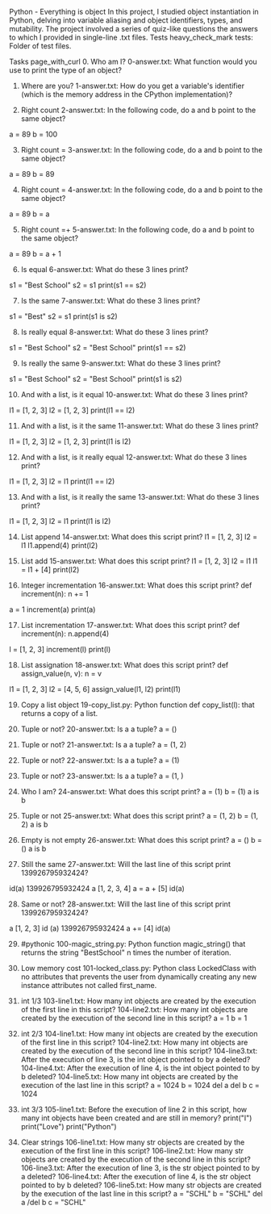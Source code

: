 
Python - Everything is object
In this project, I studied object instantiation in Python, delving into variable aliasing and object identifiers, types, and mutability. The project involved a series of quiz-like questions the answers to which I provided in single-line .txt files.
Tests heavy_check_mark
tests: Folder of test files.

Tasks page_with_curl
0. Who am I?
0-answer.txt: What function would you use to print the type of an object?

1. Where are you?
1-answer.txt: How do you get a variable's identifier (which is the memory address in the CPython implementation)?

2. Right count
2-answer.txt: In the following code, do a and b point to the same object?

a = 89 b = 100

3. Right count =
3-answer.txt: In the following code, do a and b point to the same object?

a = 89 b = 89

4. Right count =
4-answer.txt: In the following code, do a and b point to the same object?

a = 89 b = a

5. Right count =+
5-answer.txt: In the following code, do a and b point to the same object?

a = 89 b = a + 1

6. Is equal
6-answer.txt: What do these 3 lines print?

s1 = "Best School" s2 = s1 print(s1 == s2)

7. Is the same
7-answer.txt: What do these 3 lines print?

s1 = "Best" s2 = s1 print(s1 is s2)

8. Is really equal
8-answer.txt: What do these 3 lines print?

s1 = "Best School" s2 = "Best School" print(s1 == s2)

9. Is really the same
9-answer.txt: What do these 3 lines print?

s1 = "Best School" s2 = "Best School" print(s1 is s2)

10. And with a list, is it equal
10-answer.txt: What do these 3 lines print?

l1 = [1, 2, 3] l2 = [1, 2, 3] print(l1 == l2)

11. And with a list, is it the same
11-answer.txt: What do these 3 lines print?

l1 = [1, 2, 3] l2 = [1, 2, 3] print(l1 is l2)

12. And with a list, is it really equal
12-answer.txt: What do these 3 lines print?

l1 = [1, 2, 3] l2 = l1 print(l1 == l2)

13. And with a list, is it really the same
13-answer.txt: What do these 3 lines print?

l1 = [1, 2, 3] l2 = l1 print(l1 is l2)

14. List append
14-answer.txt: What does this script print? l1 = [1, 2, 3] l2 = l1 l1.append(4) print(l2)

15. List add
15-answer.txt: What does this script print? l1 = [1, 2, 3] l2 = l1 l1 = l1 + [4] print(l2)

16. Integer incrementation
16-answer.txt: What does this script print? def increment(n): n += 1

a = 1 increment(a) print(a)

17. List incrementation
17-answer.txt: What does this script print? def increment(n): n.append(4)

l = [1, 2, 3] increment(l) print(l)

18. List assignation
18-answer.txt: What does this script print? def assign_value(n, v): n = v

l1 = [1, 2, 3] l2 = [4, 5, 6] assign_value(l1, l2) print(l1)

19. Copy a list object
19-copy_list.py: Python function def copy_list(l): that returns a copy of a list.

20. Tuple or not?
20-answer.txt: Is a a tuple? a = ()

21. Tuple or not?
21-answer.txt: Is a a tuple? a = (1, 2)

22. Tuple or not?
22-answer.txt: Is a a tuple? a = (1)

23. Tuple or not?
23-answer.txt: Is a a tuple? a = (1, )

24. Who I am?
24-answer.txt: What does this script print? a = (1) b = (1) a is b

25. Tuple or not
25-answer.txt: What does this script print? a = (1, 2) b = (1, 2) a is b

26. Empty is not empty
26-answer.txt: What does this script print? a = () b = () a is b

27. Still the same
27-answer.txt: Will the last line of this script print 139926795932424?

id(a) 139926795932424 a [1, 2, 3, 4] a = a + [5] id(a)

28. Same or not?
28-answer.txt: Will the last line of this script print 139926795932424?

a [1, 2, 3] id (a) 139926795932424 a += [4] id(a)

29. #pythonic
100-magic_string.py: Python function magic_string() that returns the string "BestSchool" n times the number of iteration.

30. Low memory cost
101-locked_class.py: Python class LockedClass with no attributes that prevents the user from dynamically creating any new instance attributes not called first_name.

31. int 1/3
103-line1.txt: How many int objects are created by the execution of the first line in this script? 104-line2.txt: How many int objects are created by the execution of the second line in this script? a = 1 b = 1

32. int 2/3
104-line1.txt: How many int objects are created by the execution of the first line in this script? 104-line2.txt: How many int objects are created by the execution of the second line in this script? 104-line3.txt: After the execution of line 3, is the int object pointed to by a deleted? 104-line4.txt: After the execution of line 4, is the int object pointed to by b deleted? 104-line5.txt: How many int objects are created by the execution of the last line in this script? a = 1024 b = 1024 del a del b c = 1024

33. int 3/3
105-line1.txt: Before the execution of line 2 in this script, how many int objects have been created and are still in memory? print("I") print("Love") print("Python")

34. Clear strings
106-line1.txt: How many str objects are created by the execution of the first line in this script? 106-line2.txt: How many str objects are created by the execution of the second line in this script? 106-line3.txt: After the execution of line 3, is the str object pointed to by a deleted? 106-line4.txt: After the execution of line 4, is the str object pointed to by b deleted? 106-line5.txt: How many str objects are created by the execution of the last line in this script? a = "SCHL" b = "SCHL" del a /del b c = "SCHL"
